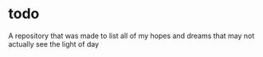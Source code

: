 # todo
A repository that was made to list all of my hopes and dreams that may not actually see the light of day
